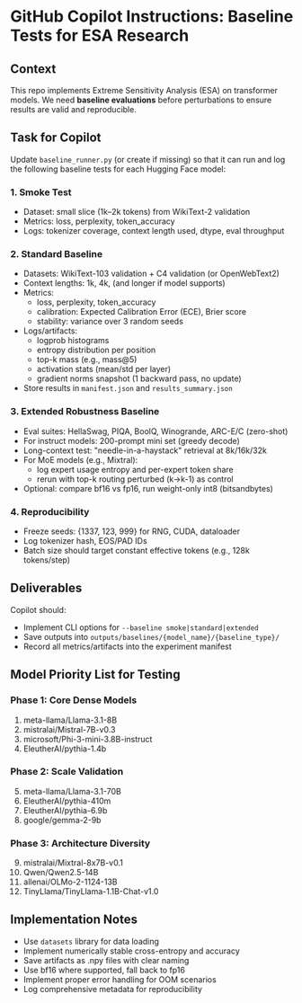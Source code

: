 # GitHub Copilot Instructions: Baseline Tests for ESA Research

## Context
This repo implements Extreme Sensitivity Analysis (ESA) on transformer models.
We need **baseline evaluations** before perturbations to ensure results are
valid and reproducible.

## Task for Copilot
Update `baseline_runner.py` (or create if missing) so that it can run and log
the following baseline tests for each Hugging Face model:

### 1. Smoke Test
- Dataset: small slice (1k–2k tokens) from WikiText-2 validation
- Metrics: loss, perplexity, token_accuracy
- Logs: tokenizer coverage, context length used, dtype, eval throughput

### 2. Standard Baseline
- Datasets: WikiText-103 validation + C4 validation (or OpenWebText2)
- Context lengths: 1k, 4k, (and longer if model supports)
- Metrics:
  - loss, perplexity, token_accuracy
  - calibration: Expected Calibration Error (ECE), Brier score
  - stability: variance over 3 random seeds
- Logs/artifacts:
  - logprob histograms
  - entropy distribution per position
  - top-k mass (e.g., mass@5)
  - activation stats (mean/std per layer)
  - gradient norms snapshot (1 backward pass, no update)
- Store results in `manifest.json` and `results_summary.json`

### 3. Extended Robustness Baseline
- Eval suites: HellaSwag, PIQA, BoolQ, Winogrande, ARC-E/C (zero-shot)
- For instruct models: 200-prompt mini set (greedy decode)
- Long-context test: "needle-in-a-haystack" retrieval at 8k/16k/32k
- For MoE models (e.g., Mixtral):
  - log expert usage entropy and per-expert token share
  - rerun with top-k routing perturbed (k→k-1) as control
- Optional: compare bf16 vs fp16, run weight-only int8 (bitsandbytes)

### 4. Reproducibility
- Freeze seeds: {1337, 123, 999} for RNG, CUDA, dataloader
- Log tokenizer hash, EOS/PAD IDs
- Batch size should target constant effective tokens (e.g., 128k tokens/step)

## Deliverables
Copilot should:
- Implement CLI options for `--baseline smoke|standard|extended`
- Save outputs into `outputs/baselines/{model_name}/{baseline_type}/`
- Record all metrics/artifacts into the experiment manifest

## Model Priority List for Testing
### Phase 1: Core Dense Models
1. meta-llama/Llama-3.1-8B
2. mistralai/Mistral-7B-v0.3
3. microsoft/Phi-3-mini-3.8B-instruct
4. EleutherAI/pythia-1.4b

### Phase 2: Scale Validation
5. meta-llama/Llama-3.1-70B
6. EleutherAI/pythia-410m
7. EleutherAI/pythia-6.9b
8. google/gemma-2-9b

### Phase 3: Architecture Diversity
9. mistralai/Mixtral-8x7B-v0.1
10. Qwen/Qwen2.5-14B
11. allenai/OLMo-2-1124-13B
12. TinyLlama/TinyLlama-1.1B-Chat-v1.0

## Implementation Notes
- Use `datasets` library for data loading
- Implement numerically stable cross-entropy and accuracy
- Save artifacts as .npy files with clear naming
- Use bf16 where supported, fall back to fp16
- Implement proper error handling for OOM scenarios
- Log comprehensive metadata for reproducibility
